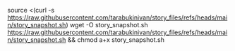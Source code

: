 source <(curl -s https://raw.githubusercontent.com/tarabukinivan/story_files/refs/heads/main/story_snapshot.sh)
wget -O story_snapshot.sh https://raw.githubusercontent.com/tarabukinivan/story_files/refs/heads/main/story_snapshot.sh && chmod a+x story_snapshot.sh
